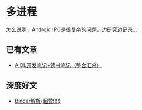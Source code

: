 # 多进程

怎么说咧，Android IPC是很复杂的问题，边研究边记录...


## 已有文章

- [AIDL开发笔记+读书笔记（整合汇总）](AIDL开发笔记+读书笔记（整合汇总）.md)


## 深度好文

- [Binder解析(超赞!!!!)](http://www.devtf.cn/?p=983)